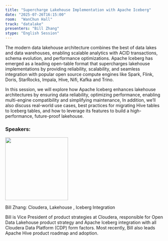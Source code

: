 ```yaml
---
title: "Supercharge Lakehouse Implementation with Apache Iceberg"
date: "2025-07-26T16:15:00"
room:  "WanChun Hall"
track: "datalake"
presenters: "Bill Zhang"
stype: "English Session"
---
```


The modern data lakehouse architecture combines the best of data lakes and data warehouses, enabling scalable analytics with ACID transactions, schema evolution, and performance optimizations. Apache Iceberg has emerged as a leading open-table format that supercharges lakehouse implementations by providing reliability, scalability, and seamless integration with popular open source compute engines like Spark, Flink, Doris, StarRocks, Impala, Hive, Nifi, Kafka and Trino.

In this session, we will explore how Apache Iceberg enhances lakehouse architectures by ensuring data reliability, optimizing performance, enabling multi-engine compatibility and simplifying maintenance,  In addition, we’ll also discuss real-world use cases, best practices for migrating Hive tables to Iceberg tables, and how to leverage its features to build a high-performance, future-proof lakehouse.

### Speakers:


<img src="https://sessionize.com/image/3658-400o400o1-7QN8vyMNv5mXWRii1Qrf8k.jpg" width="200" /><br/>

Bill Zhang: Cloudera, Lakehouse , Iceberg Integration

Bill is Vice President of product strategies at Cloudera, responsible for Open Data Lakehouse product strategy and Apache Iceberg integration with all Cloudera Data Platform (CDP) form factors.  Most recently, Bill also leads Apache Hive product roadmap and adoption.